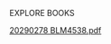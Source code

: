 EXPLORE BOOKS


[20290278 BLM4538.pdf](https://github.com/tugba0278/explore_books_reactNative_expo/files/15295529/20290278.BLM4538.pdf)
